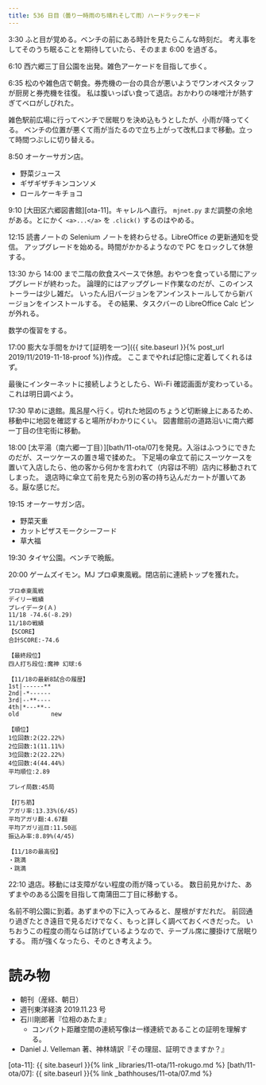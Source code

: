 ```yaml
---
title: 536 日目（曇り一時雨のち晴れそして雨）ハードラックモード
---
```


3:30 ふと目が覚める。ベンチの前にある時計を見たらこんな時刻だ。
考え事をしてそのうち眠ることを期待していたら、そのまま 6:00 を過ぎる。

6:10 西六郷三丁目公園を出発。雑色アーケードを目指して歩く。

6:35 松のや雑色店で朝食。券売機の一台の具合が悪いようでワンオペスタッフが厨房と券売機を往復。
私は腹いっぱい食って退店。おかわりの味噌汁が熱すぎてベロがしびれた。

雑色駅前広場に行ってベンチで居眠りを決め込もうとしたが、小雨が降ってくる。
ベンチの位置が悪くて雨が当たるので立ち上がって改札口まで移動。立って時間つぶしに切り替える。

8:50 オーケーサガン店。
* 野菜ジュース
* ギザギザチキンコンソメ
* ロールケーキチョコ

9:10 [大田区六郷図書館][ota-11]。キャレルへ直行。
`mjnet.py` まだ調整の余地がある。とにかく `<a>...</a>` を `.click()` するのはやめる。

12:15 読書ノートの Selenium ノートを終わらせる。LibreOffice の更新通知を受信。
アップグレードを始める。時間がかかるようなので PC をロックして休憩する。

13:30 から 14:00 まで二階の飲食スペースで休憩。おやつを食っている間にアップグレードが終わった。
論理的にはアップグレード作業なのだが、このインストーラーは少し雑だ。
いったん旧バージョンをアンインストールしてから新バージョンをインストールする。
その結果、タスクバーの LibreOffice Calc ピンが外れる。

数学の復習をする。

17:00 膨大な手間をかけて[証明を一つ]({{ site.baseurl }}{% post_url 2019/11/2019-11-18-proof %})作成。
ここまでやれば記憶に定着してくれるはず。

最後にインターネットに接続しようとしたら、Wi-Fi 確認画面が変わっている。
これは明日調べよう。

17:30 早めに退館。風呂屋へ行く。切れた地図のちょうど切断線上にあるため、移動中に地図を確認すると場所がわかりにくい。
図書館前の道路沿いに南六郷一丁目の住宅街に移動。

18:00 [太平湯（南六郷一丁目）][bath/11-ota/07]を発見。入浴はふつうにできたのだが、スーツケースの置き場で揉めた。
下足場の傘立て前にスーツケースを置いて入店したら、他の客から何かを言われて（内容は不明）店内に移動されてしまった。
退店時に傘立て前を見たら別の客の持ち込んだカートが置いてある。厭な感じだ。

19:15 オーケーサガン店。
* 野菜天重
* カットピザスモークシーフード
* 草大福

19:30 タイヤ公園。ベンチで晩飯。

20:00 ゲームズイモン。MJ プロ卓東風戦。閉店前に連続トップを獲れた。

```text
プロ卓東風戦
デイリー戦績
プレイデータ(Ａ)
11/18 -74.6(-8.29)
11/18の戦績
【SCORE】
合計SCORE:-74.6

【最終段位】
四人打ち段位:魔神 幻球:6

【11/18の最新8試合の履歴】
1st|------**
2nd|-*------
3rd|--**----
4th|*---**--
old         new

【順位】
1位回数:2(22.22%)
2位回数:1(11.11%)
3位回数:2(22.22%)
4位回数:4(44.44%)
平均順位:2.89

プレイ局数:45局

【打ち筋】
アガリ率:13.33%(6/45)
平均アガリ翻:4.67翻
平均アガリ巡目:11.50巡
振込み率:8.89%(4/45)

【11/18の最高役】
・跳満
・跳満
```

22:10 退店。移動には支障がない程度の雨が降っている。
数日前見かけた、あずまやのある公園を目指して南蒲田二丁目に移動する。

名前不明公園に到着。あずまやの下に入ってみると、屋根がすだれだ。
前回通り過ぎたとき遠目で見るだけでなく、もっと詳しく調べておくべきだった。
いちおうこの程度の雨ならば防げているようなので、テーブル席に腰掛けて居眠りする。
雨が強くなったら、そのとき考えよう。

# 読み物

* 朝刊（産経、朝日）
* 週刊東洋経済 2019.11.23 号
* 石川剛郎著『位相のあたま』
  * コンパクト距離空間の連続写像は一様連続であることの証明を理解する。
* Daniel J. Velleman 著、神林靖訳『その理屈、証明できますか？』

[ota-11]: {{ site.baseurl }}{% link _libraries/11-ota/11-rokugo.md %}
[bath/11-ota/07]: {{ site.baseurl }}{% link _bathhouses/11-ota/07.md %}
